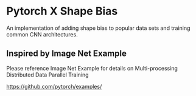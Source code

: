 # Pytorch X Shape Bias

An implementation of adding shape bias to popular data sets and training common CNN architectures.




## Inspired by Image Net Example
Please reference Image Net Example for details on Multi-processing Distributed Data Parallel Training


https://github.com/pytorch/examples/ 
